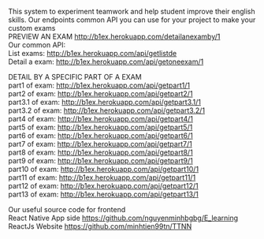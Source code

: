 This system to experiment teamwork and help student improve their english skills.
Our endpoints common API you can use for your project to make your custom exams  
PREVIEW AN EXAM http://b1ex.herokuapp.com/detailanexamby/1  
Our common API:   
 List exams:  http://b1ex.herokuapp.com/api/getlistde  
 Detail a exam:  http://b1ex.herokuapp.com/api/getoneexam/1  
  
 DETAIL BY A SPECIFIC PART OF A EXAM  
 part1 of exam: http://b1ex.herokuapp.com/api/getpart1/1   
 part2 of exam: http://b1ex.herokuapp.com/api/getpart2/1   
 part3.1 of exam: http://b1ex.herokuapp.com/api/getpart3.1/1   
 part3.2 of exam: http://b1ex.herokuapp.com/api/getpart3.2/1   
 part4 of exam: http://b1ex.herokuapp.com/api/getpart4/1   
 part5 of exam: http://b1ex.herokuapp.com/api/getpart5/1  
 part6 of exam: http://b1ex.herokuapp.com/api/getpart6/1  
 part7 of exam: http://b1ex.herokuapp.com/api/getpart7/1   
 part8 of exam: http://b1ex.herokuapp.com/api/getpart8/1   
 part9 of exam: http://b1ex.herokuapp.com/api/getpart9/1   
 part10 of exam: http://b1ex.herokuapp.com/api/getpart10/1   
 part11 of exam: http://b1ex.herokuapp.com/api/getpart11/1   
 part12 of exam: http://b1ex.herokuapp.com/api/getpart12/1   
 part13 of exam: http://b1ex.herokuapp.com/api/getpart13/1   

Our useful source code for frontend  
React Native App side https://github.com/nguyenminhbgbg/E_learning  
ReactJs Website https://github.com/minhtien99tn/TTNN
  